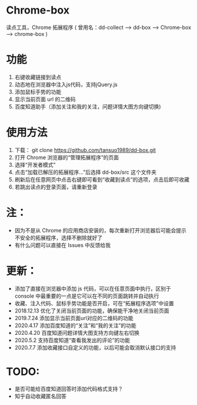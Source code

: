 # Chrome-box
读点工具，Chrome 拓展程序
( 曾用名：dd-collect --> dd-box --> Chrome-box --> chrome-box )

# 功能
1. 右键收藏链接到读点
2. 动态地在浏览器中注入js代码，支持jQuery.js
3. 添加鼠标手势的功能
4. 显示当前页面 url 的二维码
5. 百度知道助手（添加关注和我的关注，问题详情大图方向键切换)


# 使用方法

1. 下载： git clone https://github.com/tansuo1989/dd-box.git
2. 打开 Chrome 浏览器的“管理拓展程序”的页面
3. 选择“开发者模式”
4. 点击“加载已解压的拓展程序...”后选择 dd-box/src 这个文件夹
5. 刷新后在任意网页中点击右键即可看到“收藏到读点”的选项，点击后即可收藏
6. 若跳出读点的登录页面，请重新登录

# 注：
* 因为不是从 Chrome 的应用商店安装的，每次重新打开浏览器后可能会提示不安全的拓展程序，选择不删除就好了
* 有什么问题可以直接在 Issues 中反馈给我

# 更新：
* 添加了直接在浏览器中添加 js 代码，可以在任意页面中执行，区别于 console 中最重要的一点是它可以在不同的页面跳转并自动执行
* 收藏、注入代码、鼠标手势功能是否开启，可在“拓展程序选项”中设置
* 2018.12.13 优化了关闭当前页面的功能，确保能干净地关闭当前页面
* 2019.7.24 添加显示当前页面url对应的二维码的功能
* 2020.4.17 添加百度知道的“关注”和“我的关注”的功能
* 2020.4.20 百度知道问题详情大图支持方向键左右切换
* 2020.5.2 支持百度知道“查看我发出的评论”的功能
* 2020.7.7 添加收藏接口自定义的功能，以后可能会取消默认接口的支持

# TODO:
* 是否可能给百度知道回答时添加代码格式支持？
* 知乎自动收藏匿名回答











